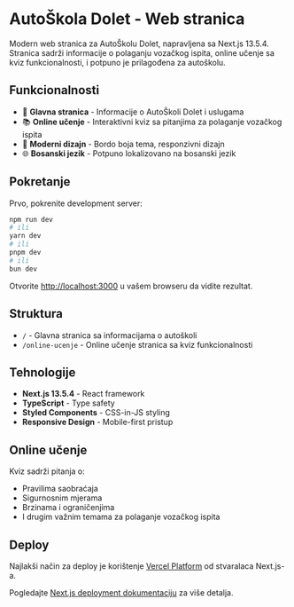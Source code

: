 # AutoŠkola Dolet - Web stranica

Modern web stranica za AutoŠkolu Dolet, napravljena sa Next.js 13.5.4. Stranica sadrži informacije o polaganju vozačkog ispita, online učenje sa kviz funkcionalnosti, i potpuno je prilagođena za autoškolu.

## Funkcionalnosti

- 🚗 **Glavna stranica** - Informacije o AutoŠkoli Dolet i uslugama
- 📚 **Online učenje** - Interaktivni kviz sa pitanjima za polaganje vozačkog ispita
- 🎨 **Moderni dizajn** - Bordo boja tema, responzivni dizajn
- 🌐 **Bosanski jezik** - Potpuno lokalizovano na bosanski jezik

## Pokretanje

Prvo, pokrenite development server:

```bash
npm run dev
# ili
yarn dev
# ili
pnpm dev
# ili
bun dev
```

Otvorite [http://localhost:3000](http://localhost:3000) u vašem browseru da vidite rezultat.

## Struktura

- `/` - Glavna stranica sa informacijama o autoškoli
- `/online-ucenje` - Online učenje stranica sa kviz funkcionalnosti

## Tehnologije

- **Next.js 13.5.4** - React framework
- **TypeScript** - Type safety
- **Styled Components** - CSS-in-JS styling
- **Responsive Design** - Mobile-first pristup

## Online učenje

Kviz sadrži pitanja o:
- Pravilima saobraćaja
- Sigurnosnim mjerama
- Brzinama i ograničenjima
- I drugim važnim temama za polaganje vozačkog ispita

## Deploy

Najlakši način za deploy je korištenje [Vercel Platform](https://vercel.com/new) od stvaralaca Next.js-a.

Pogledajte [Next.js deployment dokumentaciju](https://nextjs.org/docs/deployment) za više detalja.

